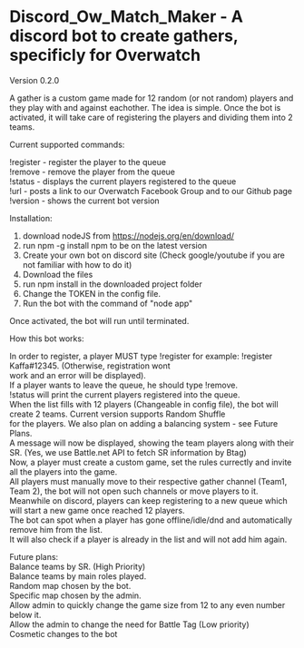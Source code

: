 # Discord_Ow_Match_Maker - A discord bot to create gathers, specificly for Overwatch
Version 0.2.0

A gather is a custom game made for 12 random (or not random) players and they play with and against eachother.
The idea is simple. Once the bot is activated, it will take care of registering the players and dividing them into 2 teams.

Current supported commands:

!register - register the player to the queue  
!remove 	- remove the player from the queue  
!status 	- displays the current players registered to the queue  
!url 		  - posts a link to our Overwatch Facebook Group and to our Github page  
!version	- shows the current bot version  

Installation:  
1. download nodeJS from https://nodejs.org/en/download/  
2. run npm -g install npm to be on the latest version  
3. Create your own bot on discord site (Check google/youtube if you are not familiar with how to do it)  
4. Download the files  
5. run npm install in the downloaded project folder  
6. Change the TOKEN in the config file.  
7. Run the bot with the command of "node app"  

Once activated, the bot will run until terminated.

How this bot works:

In order to register, a player MUST type !register <Battle tag> for example: !register Kaffa#12345. (Otherwise, registration wont  
work and an error will be displayed).  
If a player wants to leave the queue, he should type !remove.  
!status will print the current players registered into the queue.  
When the list fills with 12 players (Changeable in config file), the bot will create 2 teams. Current version supports Random Shuffle  
for the players. We also plan on adding a balancing system - see Future Plans.  
A message will now be displayed, showing the team players along with their SR. (Yes, we use Battle.net API to fetch SR information by Btag)  
Now, a player must create a custom game, set the rules currectly and invite all the players into the game.  
All players must manually move to their respective gather channel (Team1, Team 2), the bot will not open such channels or move players to it.  
Meanwhile on discord, players can keep registering to a new queue which will start a new game once reached 12 players.  
The bot can spot when a player has gone offline/idle/dnd and automatically remove him from the list.  
It will also check if a player is already in the list and will not add him again.  



Future plans:  
Balance teams by SR. (High Priority)  
Balance teams by main roles played.  
Random map chosen by the bot.  
Specific map chosen by the admin.  
Allow admin to quickly change the game size from 12 to any even number below it.  
Allow the admin to change the need for Battle Tag (Low priority)  
Cosmetic changes to the bot  

